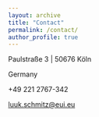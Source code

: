 ```yaml
---
layout: archive
title: "Contact"
permalink: /contact/
author_profile: true
---
```


Paulstraße 3 | 50676 Köln

Germany

+49 221 2767-342

[luuk.schmitz@eui.eu](mailto:luuk.schmitz@eui.eu)
